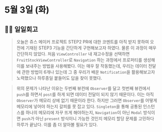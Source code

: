 # 5월 3일 (화)

## 😵‍💫 일일회고

> 오늘은 쥬스 메이커 프로젝트 STEP2 PR에 대한 코멘트를 아직 받지 못하여 오전에 기재된 STEP3 기능을 간단하게 구현해보고자 하였다. 물론 이 과정이 매우 간단하지 않았다. 처음 `ViewController` 내 재고수정을 선택하면 `FruitStockViewController`로 `Navigation` 하는 과정에서 프로퍼티를 생성해 이를 보내주는 방법을 사용해봤다. 이는 매우 잘 작동했는데, 우리는 데이터 전달에 관한 방법이 6개나 있는데 그 중 우리가 배운 `Notification`을 활용해보고자 노력했으나 하루종일 붙들어도 답을 찾이 못했다.
> 

> 위의 문제가 나타난 이유는 두번째 뷰컨에 `Observer`를 달고 첫번째 뷰컨에서 `push`를 하면서 `post`를 하게 되면 데이터 전달이 되지 않기 때문이다. 이는 아직 `Observer`가 메모리 상에 없기 때문이라 한다. 하지만 그러면 `Observer`를 어떻게 메모리에 넣어야 하는지 갈피를 못 잡고 있다. `Singleton`을 통해 공통된 인스턴스를 하나의 메모리에 자꾸 뜨게 해야하는지, `Navigation`이 아닌 `Modal` 방식이면 `push`가 아닌 `present` 방식이니 가능한 것인지 메모리 할당 문제를 고민하다 하루가 끝났다. 이를 좀 더 알아볼 필요가 있다.
>